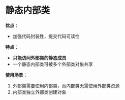 # 静态内部类

**优点**：
* 加强代码封装性，提交代码可读性

**特点**：
* **只能访问外部类的静态成员**
* 一个静态内部类可被多个外部类对象共享

**使用场景**：
1. 外部类需要使用内部类，而内部类无需使用外部类资源
2. 内部类独立外部类创建对象
